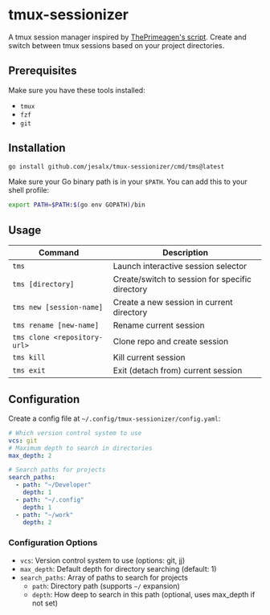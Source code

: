 # tmux-sessionizer

A tmux session manager inspired by [ThePrimeagen's script](https://github.com/ThePrimeagen/tmux-sessionizer). Create and switch between tmux sessions based on your project directories.

## Prerequisites

Make sure you have these tools installed:

- `tmux`
- `fzf`
- `git`

## Installation

```bash
go install github.com/jesalx/tmux-sessionizer/cmd/tms@latest
```

Make sure your Go binary path is in your `$PATH`. You can add this to your shell profile:

```bash
export PATH=$PATH:$(go env GOPATH)/bin
```

## Usage

| Command                      | Description                                     |
| ---------------------------- | ----------------------------------------------- |
| `tms`                        | Launch interactive session selector             |
| `tms [directory]`            | Create/switch to session for specific directory |
| `tms new [session-name]`     | Create a new session in current directory       |
| `tms rename [new-name]`      | Rename current session                          |
| `tms clone <repository-url>` | Clone repo and create session                   |
| `tms kill`                   | Kill current session                            |
| `tms exit`                   | Exit (detach from) current session              |

## Configuration

Create a config file at `~/.config/tmux-sessionizer/config.yaml`:

```yaml
# Which version control system to use
vcs: git
# Maximum depth to search in directories
max_depth: 2

# Search paths for projects
search_paths:
  - path: "~/Developer"
    depth: 1
  - path: "~/.config"
    depth: 1
  - path: "~/work"
    depth: 2
```

### Configuration Options

- `vcs`: Version control system to use (options: git, jj)
- `max_depth`: Default depth for directory searching (default: 1)
- `search_paths`: Array of paths to search for projects
  - `path`: Directory path (supports `~/` expansion)
  - `depth`: How deep to search in this path (optional, uses max_depth if not set)
